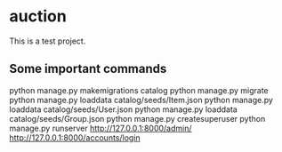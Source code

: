 # auction
This is a test project.

Some important commands
------------------------------------------
python manage.py makemigrations catalog
python manage.py migrate
python manage.py loaddata catalog/seeds/Item.json
python manage.py loaddata catalog/seeds/User.json
python manage.py loaddata catalog/seeds/Group.json
python manage.py createsuperuser
python manage.py runserver
http://127.0.0.1:8000/admin/
http://127.0.0.1:8000/accounts/login
